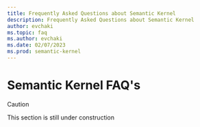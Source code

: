```yaml
---
title: Frequently Asked Questions about Semantic Kernel
description: Frequently Asked Questions about Semantic Kernel
author: evchaki
ms.topic: faq
ms.author: evchaki
ms.date: 02/07/2023
ms.prod: semantic-kernel
---
```

# Semantic Kernel FAQ's

> [!CAUTION]
> This section is still under construction
